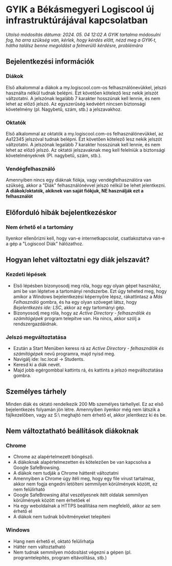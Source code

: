 # GYIK a Békásmegyeri Logiscool új infrastruktúrájával kapcsolatban
*Utolsó módosítás dátuma: 2024. 05. 04 12:02*
*A GYIK tartalma módosulni fog, ha arra szükség van, kérlek, hogy kérdés előtt, nézd meg a GYIK-t, hátha találsz benne megoldást a felmerülő kérdésre, problémára*
## Bejelentkezési információk
### Diákok
Első alkalommal a diákok a my.logiscool.com-os felhasználónevükkel, jelszó használta nélkül tudnak belépni. Ezt követően kötelező lesz nekik jelszót váltzotatni. A jelszónak legalább 7 karakter hosszúnak kell lennie, és nem lehet az előző jelszó. Az egyszerűség kedvéért nincsen biztonsági követelmény (pl. Nagybetű, szám, stb.) a jelszavakhoz.

### Oktatók
Első alkalommal az oktatók a my.logiscool.com-os felhasználónevükkel, az Aa12345 jelszóval tudnak belépni. Ezt követően kötelező lesz nekik jelszót váltzotatni. A jelszónak legalább 7 karakter hosszúnak kell lennie, és nem lehet az előző jelszó. Az oktatói jelszavaknak meg kell felelniük a biztonsági követelményeknek (Pl. nagybetű, szám, stb.).

### Vendégfelhasználó
Amennyiben nincs egy diáknak fiókja, vagy vendégfelhasználóra van szükség, akkor a "Diák" felhasználónévvel jelszó nélkül be lehet jelentkezni.
**A diákok/oktatók, akiknek van saját fiókjuk, NE használják ezt a felhasználót**

## Előforduló hibák bejelentkezéskor
### Nem érhető el a tartomány
Ilyenkor ellenőrizni kell, hogy van-e internetkapcsolat, csatlakoztatva van-e a gép a "Logiscool Diák" hálózathoz.

## Hogyan lehet változtatni egy diák jelszavát?
### Kezdeti lépések
- Első lépésben bizonyosodj meg róla, hogy egy olyan gépet használsz, ami be van léptetve a tartományi rendszerbe. Ezt úgy teheted meg, hogy amikor a Windows bejelentkezési képernyőre lépsz, rákattintasz a *Más Felhasználó* gombra, és ha egy olyan szöveget látsz, hogy *Bejelentkezés ide: LSC*, akkor az egy tartományi gép.
- Bizonyosodj meg róla, hogy az *Active Directory - felhasználók és számítógépek* program telepítve van. Ha nincs, akkor szólj a rendszergazdáidnak.

### Jelszó megváltoztatása 
- Ezután a Start Menüben keress rá az *Active Directory - felhasználók és számítógépek* nevű programra, majd nyisd meg.
- Navigálj ide: lsc.local -> Students.
- Keresd ki a diák nevét.
- Majd jobb egérgombbal kattints rá, és kattints a jelszó megváltoztatása gombra.

## Személyes tárhely
Minden diák és oktató rendelkezik 200 Mb személyes tárhellyel.
Ez az első bejelentkezés folyamán jön létre. Amennyiben ilyenkor még nem látszik a fájlkezelőben, vagy az S:\ meghajtó nem érhető el, akkor jelentkezz ki és be.

## Nem változtatható beállítások diákoknak
### Chrome
- Chrome az alapértelmezett böngésző.
- A diákoknak alapértelmezetten és kötelezően be van kapcsolva a Google SafeBrowsing.
- A diákok nem tudják a Chrome hátterét változtatni
- Amennyiben a Chrome úgy ítéli meg, hogy egy file vírust tartalmaz, akkor nem fogja engedni letölteni semmilyen körülmények között, ez nem felülírható
- Google SafeBrowsing által veszélyesnek ítélt oldalak semmilyen körülmények között nem érhetőek el
- Ha egy weboldalnak a HTTPS beállítása nem megfelelő, akkor az sem érhető el
- A diákok nem tudnak bővítményeket telepíteni
### Windows
- Hang nem érhető el, oktató felülírhatja
- Háttér nem változtatható
- Nem tudnak semmilyen módosítást végezni a gépen (pl. programtelepítés, program eltávolítása, stb.)
